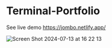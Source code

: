 # Terminal-Portfolio
See live demo https://jombo.netlify.app/

![Screen Shot 2024-07-13 at 16 22 13](https://github.com/user-attachments/assets/3f222800-99b0-465d-95d7-2e889d5856f8)
